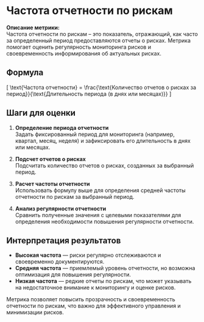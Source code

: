 # Частота отчетности по рискам

**Описание метрики:**  
Частота отчетности по рискам – это показатель, отражающий, как часто за определенный период предоставляются отчеты о рисках. Метрика помогает оценить регулярность мониторинга рисков и своевременность информирования об актуальных рисках.

## Формула

\[
\text{Частота отчетности} = \frac{\text{Количество отчетов о рисках за период}}{\text{Длительность периода (в днях или месяцах)}}
\]

## Шаги для оценки

1. **Определение периода отчетности**  
   Задать фиксированный период для мониторинга (например, квартал, месяц, неделя) и зафиксировать его длительность в днях или месяцах.

2. **Подсчет отчетов о рисках**  
   Подсчитать количество отчетов о рисках, созданных за выбранный период.

3. **Расчет частоты отчетности**  
   Использовать формулу выше для определения средней частоты отчетности по рискам за выбранный период.

4. **Анализ регулярности отчетности**  
   Сравнить полученные значения с целевыми показателями для определения необходимости повышения регулярности отчетности.

## Интерпретация результатов

- **Высокая частота** — риски регулярно отслеживаются и своевременно документируются.
- **Средняя частота** — приемлемый уровень отчетности, но возможна оптимизация для повышения регулярности.
- **Низкая частота** — редкие отчеты по рискам, что может указывать на недостаточное внимание к мониторингу и оценке рисков.

Метрика позволяет повысить прозрачность и своевременность отчетности по рискам, что важно для эффективного управления и минимизации рисков.
